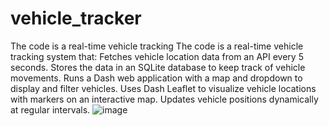 # vehicle_tracker
The code is a real-time vehicle tracking
The code is a real-time vehicle tracking system that:
Fetches vehicle location data from an API every 5 seconds.
Stores the data in an SQLite database to keep track of vehicle movements.
Runs a Dash web application with a map and dropdown to display and filter vehicles.
Uses Dash Leaflet to visualize vehicle locations with markers on an interactive map.
Updates vehicle positions dynamically at regular intervals.
![image](https://github.com/user-attachments/assets/b7645772-af40-467b-8e18-4164e3fb64c3)
